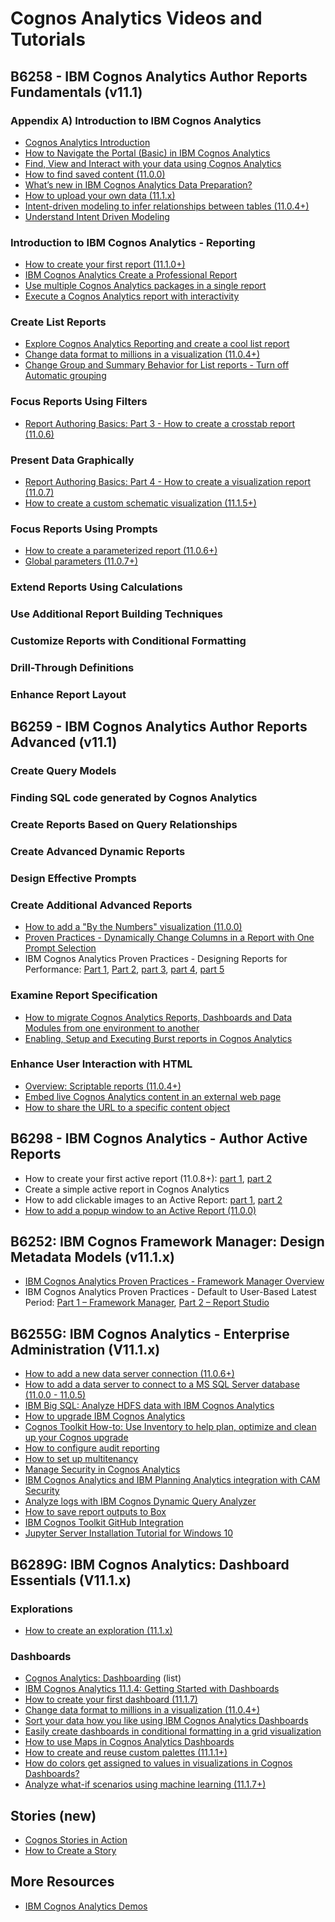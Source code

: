 # Cognos Analytics Videos and Tutorials

## B6258 - IBM Cognos Analytics Author Reports Fundamentals (v11.1)
### Appendix A) Introduction to IBM Cognos Analytics
* [Cognos Analytics Introduction](https://youtu.be/x6U7hnXpNuo)
* [How to Navigate the Portal (Basic) in IBM Cognos Analytics](https://youtu.be/vTvLErRoJqE)
* [Find, View and Interact with your data using Cognos Analytics](https://youtu.be/uEeF2bwiu8w)
* [How to find saved content (11.0.0)](https://youtu.be/hPQmqDB130I)
* [What’s new in IBM Cognos Analytics Data Preparation?](https://youtu.be/zfEtMK5NeLU)
* [How to upload your own data (11.1.x)](https://youtu.be/3p4aMzqIHrY)
* [Intent-driven modeling to infer relationships between tables (11.0.4+)](https://youtu.be/7FgSzNCqgK4)
* [Understand Intent Driven Modeling](https://youtu.be/piEFK0eXV3c)
### Introduction to IBM Cognos Analytics - Reporting
* [How to create your first report (11.1.0+)](https://youtu.be/LhFw1D-gzas)
* [IBM Cognos Analytics Create a Professional Report](https://youtu.be/xOhgYzQk2DE)
* [Use multiple Cognos Analytics packages in a single report](https://youtu.be/CPzxBT962-A)
* [Execute a Cognos Analytics report with interactivity](https://youtu.be/0aog59gKTqM)
### Create List Reports
* [Explore Cognos Analytics Reporting and create a cool list report](https://youtu.be/0_sJC1BW8mE)
* [Change data format to millions in a visualization (11.0.4+)](https://youtu.be/bA_d0PN_6YA)
* [Change Group and Summary Behavior for List reports - Turn off Automatic grouping](https://youtu.be/2ZNyYI9inWk)
### Focus Reports Using Filters
* [Report Authoring Basics: Part 3 - How to create a crosstab report (11.0.6)](https://youtu.be/Wa_qHmQ275Q)
### Present Data Graphically
* [Report Authoring Basics: Part 4 - How to create a visualization report (11.0.7)](https://youtu.be/t0PagJcJL7g)
* [How to create a custom schematic visualization (11.1.5+)](https://youtu.be/DKvVPS7t8lA)
### Focus Reports Using Prompts
* [How to create a parameterized report (11.0.6+)](https://youtu.be/wntVesCuXTg)
* [Global parameters (11.0.7+)](https://youtu.be/76YVHEzr8dA)
### Extend Reports Using Calculations
### Use Additional Report Building Techniques
### Customize Reports with Conditional Formatting
### Drill-Through Definitions
### Enhance Report Layout

## B6259 - IBM Cognos Analytics Author Reports Advanced (v11.1)
### Create Query Models
### Finding SQL code generated by Cognos Analytics
### Create Reports Based on Query Relationships
### Create Advanced Dynamic Reports
### Design Effective Prompts
### Create Additional Advanced Reports
* [How to add a "By the Numbers" visualization (11.0.0)](https://youtu.be/HIXnLCX4oA0)
* [Proven Practices - Dynamically Change Columns in a Report with One Prompt Selection](https://youtu.be/RqKka-diltg)
* IBM Cognos Analytics Proven Practices - Designing Reports for Performance: [Part 1](https://youtu.be/aKLR0FxKYNM), [Part 2](https://youtu.be/VuUwpTxcOBc), [part 3](https://youtu.be/QDdtfsYTbZ0), [part 4](https://youtu.be/ICvU4W4H3QE), [part 5](https://youtu.be/3itV1XRx1p4) 
### Examine Report Specification
* [How to migrate Cognos Analytics Reports, Dashboards and Data Modules from one environment to another](https://youtu.be/0Yyl2HSAjkw)
* [Enabling, Setup and Executing Burst reports in Cognos Analytics](https://youtu.be/tYGqnmYO32U)
### Enhance User Interaction with HTML
* [Overview: Scriptable reports (11.0.4+)](https://youtu.be/roIbr5OJkWA)
* [Embed live Cognos Analytics content in an external web page](https://youtu.be/Its1igbyplY)
* [How to share the URL to a specific content object](https://youtu.be/70GyM8HLjV8)

## B6298 - IBM Cognos Analytics - Author Active Reports
* How to create your first active report (11.0.8+): [part 1](https://youtu.be/yOF3DuGxEdo), [part 2](https://youtu.be/Kv9_-Eb4rqY)
* Create a simple active report in Cognos Analytics
* How to add clickable images to an Active Report: [part 1](https://youtu.be/sKELC54ScWE), [part 2](https://youtu.be/jeSOoI6tb4U)
* [How to add a popup window to an Active Report (11.0.0)](https://youtu.be/akteAHYUaH8)

## B6252: IBM Cognos Framework Manager: Design Metadata Models (v11.1.x)
* [IBM Cognos Analytics Proven Practices - Framework Manager Overview](https://youtu.be/BvYAX-Vv2dI)
* IBM Cognos Analytics Proven Practices - Default to User-Based Latest Period: [Part 1 – Framework Manager](https://youtu.be/Z9zxXNPlbsw), [Part 2 – Report Studio](https://youtu.be/9RZtSCwo62Y)

## B6255G: IBM Cognos Analytics - Enterprise Administration (V11.1.x)
* [How to add a new data server connection (11.0.6+)](https://youtu.be/wAdJBhPONLI)
* [How to add a data server to connect to a MS SQL Server database (11.0.0 - 11.0.5)](https://youtu.be/7P-kKDmG1BA)
* [IBM Big SQL: Analyze HDFS data with IBM Cognos Analytics](https://youtu.be/MBQZp3sqVfk)
* [How to upgrade IBM Cognos Analytics](https://youtu.be/OntAgtttXuY)
* [Cognos Toolkit How-to: Use Inventory to help plan, optimize and clean up your Cognos upgrade](https://youtu.be/3w7JNCkxTto)
* [How to configure audit reporting](https://youtu.be/_6OzY8yWEvE)
* [How to set up multitenancy](https://youtu.be/JuF29H0Hu9o)
* [Manage Security in Cognos Analytics](https://youtu.be/k26ABz0QaK8)
* [IBM Cognos Analytics and IBM Planning Analytics integration with CAM Security](https://youtu.be/3EMSoQEpKAo)
* [Analyze logs with IBM Cognos Dynamic Query Analyzer](https://youtu.be/K3xfP5g6O08)
* [How to save report outputs to Box](https://youtu.be/JkG2-VV-2zg)
* [IBM Cognos Toolkit GitHub Integration](https://youtu.be/r0yVU9MNW_I)
* [Jupyter Server Installation Tutorial for Windows 10](https://youtu.be/NrDVw16vXQI)

## B6289G: IBM Cognos Analytics: Dashboard Essentials (V11.1.x)
### Explorations
* [How to create an exploration (11.1.x)](https://youtu.be/XkOkje0tXgI)
### Dashboards
* [Cognos Analytics: Dashboarding](https://www.youtube.com/playlist?list=PLfq0ST5X3p-QXFhdezTPEsP59EvdIAR4A) (list)
* [IBM Cognos Analytics 11.1.4: Getting Started with Dashboards](https://www.ibm.com/cloud/garage/dte/tutorial/ibm-cognos-analytics-1114-getting-started-dashboards)
* [How to create your first dashboard (11.1.7)](https://youtu.be/NDSSfM46fTM)
* [Change data format to millions in a visualization (11.0.4+)](https://youtu.be/bA_d0PN_6YA)
* [Sort your data how you like using IBM Cognos Analytics Dashboards](https://youtu.be/mstWDwpG1Zs)
* [Easily create dashboards in conditional formatting in a grid visualization](https://youtu.be/3z73Pw5kZ9o)
* [How to use Maps in Cognos Analytics Dashboards](https://youtu.be/EVrRAbuXy1c)
* [How to create and reuse custom palettes (11.1.1+)](https://youtu.be/puG9Tqe0_HM)
* [How do colors get assigned to values in visualizations in Cognos Dashboards?](https://youtu.be/gf4yT28pBAs)
* [Analyze what-if scenarios using machine learning (11.1.7+)](https://youtu.be/cr8Q_IC6x_g)

## Stories (new)
* [Cognos Stories in Action](https://youtu.be/PzNe9SPNdBc)
* [How to Create a Story](https://youtu.be/dZ3neMHycQc)

## More Resources
* [IBM Cognos Analytics Demos](https://www.ibm.com/demos/collection/IBM-Cognos-Analytics)

